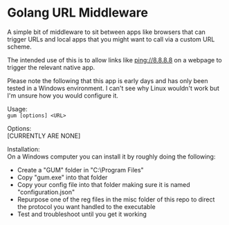 # Golang URL Middleware

A simple bit of middleware to sit between apps like browsers that can trigger URLs and local apps that you might want to call via a custom URL scheme.

The intended use of this is to allow links like [ping://8.8.8.8](ping://8.8.8.8) on a webpage to trigger the relevant native app.

Please note the following that this app is early days and has only been tested in a Windows environment. I can't see why Linux wouldn't work but I'm unsure how you would configure it.

Usage:  
`gum [options] <URL>`

Options:  
  [CURRENTLY ARE NONE]

Installation:  
On a Windows computer you can install it by roughly doing the following:
- Create a "GUM" folder in "C:\Program Files"
- Copy "gum.exe" into that folder
- Copy your config file into that folder making sure it is named "configuration.json"
- Repurpose one of the reg files in the misc folder of this repo to direct the protocol you want handled to the executable
- Test and troubleshoot until you get it working